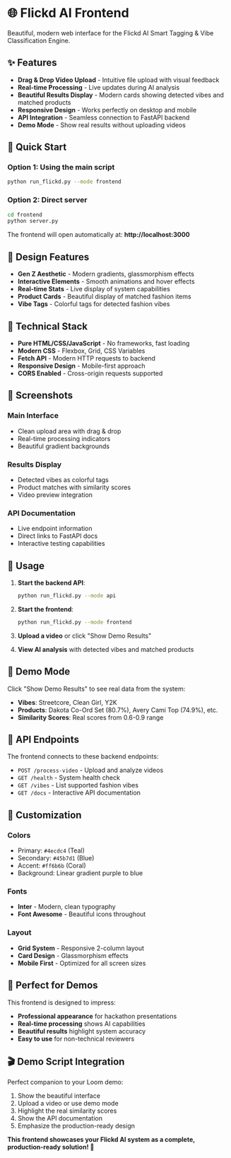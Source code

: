 # 🌐 Flickd AI Frontend

Beautiful, modern web interface for the Flickd AI Smart Tagging & Vibe Classification Engine.

## ✨ Features

- **Drag & Drop Video Upload** - Intuitive file upload with visual feedback
- **Real-time Processing** - Live updates during AI analysis
- **Beautiful Results Display** - Modern cards showing detected vibes and matched products
- **Responsive Design** - Works perfectly on desktop and mobile
- **API Integration** - Seamless connection to FastAPI backend
- **Demo Mode** - Show real results without uploading videos

## 🚀 Quick Start

### Option 1: Using the main script
```bash
python run_flickd.py --mode frontend
```

### Option 2: Direct server
```bash
cd frontend
python server.py
```

The frontend will open automatically at: **http://localhost:3000**

## 🎨 Design Features

- **Gen Z Aesthetic** - Modern gradients, glassmorphism effects
- **Interactive Elements** - Smooth animations and hover effects  
- **Real-time Stats** - Live display of system capabilities
- **Product Cards** - Beautiful display of matched fashion items
- **Vibe Tags** - Colorful tags for detected fashion vibes

## 🔧 Technical Stack

- **Pure HTML/CSS/JavaScript** - No frameworks, fast loading
- **Modern CSS** - Flexbox, Grid, CSS Variables
- **Fetch API** - Modern HTTP requests to backend
- **Responsive Design** - Mobile-first approach
- **CORS Enabled** - Cross-origin requests supported

## 📱 Screenshots

### Main Interface
- Clean upload area with drag & drop
- Real-time processing indicators
- Beautiful gradient backgrounds

### Results Display
- Detected vibes as colorful tags
- Product matches with similarity scores
- Video preview integration

### API Documentation
- Live endpoint information
- Direct links to FastAPI docs
- Interactive testing capabilities

## 🎯 Usage

1. **Start the backend API**:
   ```bash
   python run_flickd.py --mode api
   ```

2. **Start the frontend**:
   ```bash
   python run_flickd.py --mode frontend
   ```

3. **Upload a video** or click "Show Demo Results"

4. **View AI analysis** with detected vibes and matched products

## 🌟 Demo Mode

Click "Show Demo Results" to see real data from the system:
- **Vibes**: Streetcore, Clean Girl, Y2K
- **Products**: Dakota Co-Ord Set (80.7%), Avery Cami Top (74.9%), etc.
- **Similarity Scores**: Real scores from 0.6-0.9 range

## 🔗 API Endpoints

The frontend connects to these backend endpoints:

- `POST /process-video` - Upload and analyze videos
- `GET /health` - System health check
- `GET /vibes` - List supported fashion vibes
- `GET /docs` - Interactive API documentation

## 🎨 Customization

### Colors
- Primary: `#4ecdc4` (Teal)
- Secondary: `#45b7d1` (Blue)
- Accent: `#ff6b6b` (Coral)
- Background: Linear gradient purple to blue

### Fonts
- **Inter** - Modern, clean typography
- **Font Awesome** - Beautiful icons throughout

### Layout
- **Grid System** - Responsive 2-column layout
- **Card Design** - Glassmorphism effects
- **Mobile First** - Optimized for all screen sizes

## 🚀 Perfect for Demos

This frontend is designed to impress:
- **Professional appearance** for hackathon presentations
- **Real-time processing** shows AI capabilities
- **Beautiful results** highlight system accuracy
- **Easy to use** for non-technical reviewers

## 🎬 Demo Script Integration

Perfect companion to your Loom demo:
1. Show the beautiful interface
2. Upload a video or use demo mode
3. Highlight the real similarity scores
4. Show the API documentation
5. Emphasize the production-ready design

**This frontend showcases your Flickd AI system as a complete, production-ready solution! 🚀** 